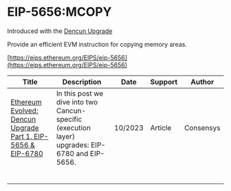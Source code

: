 # EIP-5656:MCOPY

Introduced with the [Dencun Upgrade](https://github.com/ethereum/execution-specs/blob/master/network-upgrades/mainnet-upgrades/cancun.md)

Provide an efficient EVM instruction for copying memory areas.

[https://eips.ethereum.org/EIPS/eip-5656](https://eips.ethereum.org/EIPS/eip-5656)



| Title                                                        | Description                                                  | Date    | Support | Author    |
| ------------------------------------------------------------ | ------------------------------------------------------------ | ------- | ------- | --------- |
| [Ethereum Evolved: Dencun Upgrade Part 1, EIP-5656 & EIP-6780](https://consensys.io/blog/ethereum-dencun-upgrade-explained-part-1) | In this post we dive into two Cancun-specific (execution layer) upgrades: EIP-6780 and EIP-5656. | 10/2023 | Article | Consensys |
|                                                              |                                                              |         |         |           |
|                                                              |                                                              |         |         |           |
|                                                              |                                                              |         |         |           |
|                                                              |                                                              |         |         |           |
|                                                              |                                                              |         |         |           |
|                                                              |                                                              |         |         |           |

### 
